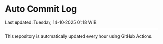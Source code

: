 # Auto Commit Log

Last updated: Tuesday, 14-10-2025 01:18 WIB

---

This repository is automatically updated every hour using GitHub Actions.
